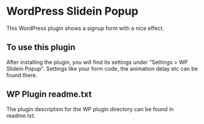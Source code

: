 # WordPress Slidein Popup

This WordPress plugin shows a signup form with a nice effect.

## To use this plugin

After installing the plugin, you will find its settings under "Settings > WP Slidein Popup". Settings like your form code, the animation delay etc can be found there.

## WP Plugin readme.txt

The plugin description for the WP plugin directory can be found in readme.txt.